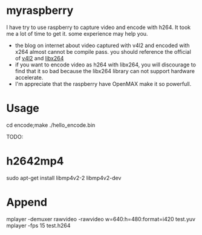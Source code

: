 myraspberry
===========

I have try to use raspberry to capture video and encode with h264. It took me a lot of time to get it. some experience may
help you.

* the blog on internet about video captured with v4l2 and encoded with x264 almost cannot be compile pass. you should 
reference the official of [v4l2]() and [libx264]()
* if you want to encode video as h264 with libx264, you will discourage to find that it so bad because the libx264 library
can not support hardware accelerate.
* I'm appreciate that the raspberry have OpenMAX make it so powerfull. 

Usage
============
cd encode;make
./hello_encode.bin

TODO:

h2642mp4 
============
sudo apt-get install libmp4v2-2 libmp4v2-dev


Append
============
mplayer -demuxer rawvideo -rawvideo w=640:h=480:format=i420  test.yuv
mplayer -fps 15 test.h264
